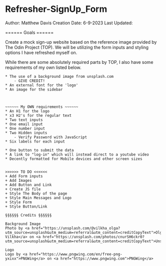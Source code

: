 # Refresher-SignUp_Form

Author: Matthew Davis
Creation Date: 6-9-2023
Last Updated:

====== Goals ======

Create a mock sign-up website based on the reference
image provided by The Odin Project (TOP). We will be
utilizing the form inputs and styling options I have
refreshed myself on.

While there are some absolutely required parts by
TOP, I also have some requirements of my own listed
below.


~~~~~~ TOP Requirements ~~~~~~
* The use of a background image from unsplash.com
    - GIVE CREDIT!
* An external font for the 'logo'
* An image for the sidebar



~~~~~~ My OWN requirements ~~~~~~
* An H1 for the logo
* x3 H2's for the regular text
* Two text inputs
* One email input
* One number input
* Two Hidden inputs
    - Verify Password with JavaScript
* Six labels for each input

* One button to submit the data
* A link to "log-in" which will instead direct to a youtube video
* Decently formatted for Mobile devices and other screen sizes


>>>>>> TO DO <<<<<<
+ Add Form inputs
+ Add Images
+ Add Button and Link
+ Create JS file
+ Style The Body of the page
+ Style Main Messages and Logo
+ Style Form
+ Style Button/Link

§§§§§§ Credits §§§§§§

Background Image
Photo by <a href="https://unsplash.com/@vilkha_olga?utm_source=unsplash&utm_medium=referral&utm_content=creditCopyText">Olga Vilkha</a> on <a href="https://unsplash.com/photos/cnurSH6ckr0?utm_source=unsplash&utm_medium=referral&utm_content=creditCopyText">Unsplash</a>

Logo
Logo by <a href="https://www.pngwing.com/en/free-png-yxixx">PNGWing</a> on <a href="https://www.pngwing.com">PNGWing</a>
  